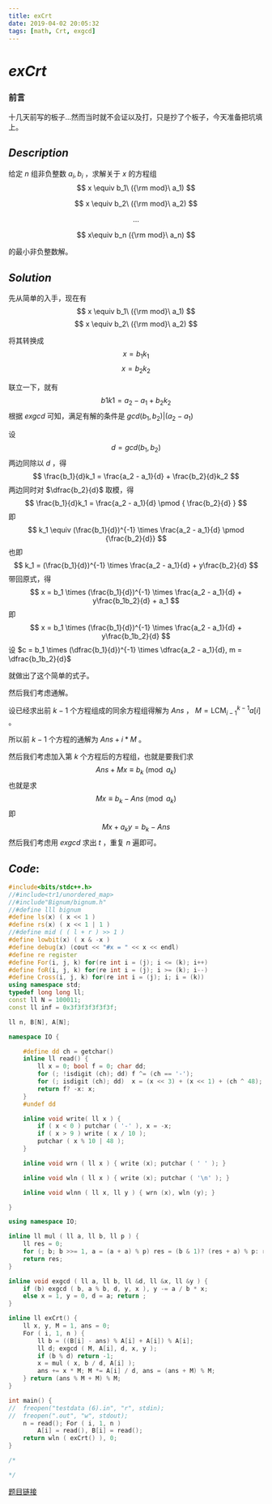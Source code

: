 ```yaml
---
title: exCrt
date: 2019-04-02 20:05:32
tags: [math, Crt, exgcd]
---
```


# $exCrt$



### 前言

十几天前写的板子...然而当时就不会证以及打，只是抄了个板子，今天准备把坑填上。



## $Description$

给定 $n$ 组非负整数 $a_i, b_i$ ，求解关于 $x$ 的方程组
$$
x \equiv b_1\ ({\rm mod}\ a_1)
$$

$$
x \equiv b_2\ ({\rm mod}\ a_2)
$$

$$
\ldots
$$

$$
x\equiv b_n ({\rm mod}\ a_n)
$$

的最小非负整数解。



## $Solution$

先从简单的入手，现在有
$$
x \equiv b_1\ ({\rm mod}\ a_1)
$$
$$
x \equiv b_2\ ({\rm mod}\ a_2)
$$

将其转换成
$$
x = b_1k_1
$$
$$
x = b_2k_2
$$

联立一下，就有
$$
b1k1 = a_2 - a_1 + b_2k_2
$$
根据 $exgcd$ 可知，满足有解的条件是 $gcd (b_1, b_2) | (a_2 - a_1)$

设
$$
d = gcd(b_1, b_2)
$$
两边同除以 $d$ ，得
$$
\frac{b_1}{d}k_1 = \frac{a_2 - a_1}{d} + \frac{b_2}{d}k_2
$$
两边同时对 $\dfrac{b_2}{d}$ 取模，得
$$
\frac{b_1}{d}k_1 = \frac{a_2 - a_1}{d} \pmod { \frac{b_2}{d} }
$$
即
$$
k_1 \equiv (\frac{b_1}{d})^{-1} \times \frac{a_2 - a_1}{d} \pmod {\frac{b_2}{d}}
$$
也即
$$
k_1 = (\frac{b_1}{d})^{-1} \times \frac{a_2 - a_1}{d} + y\frac{b_2}{d}
$$
带回原式，得
$$
x = b_1 \times (\frac{b_1}{d})^{-1} \times \frac{a_2 - a_1}{d} + y\frac{b_1b_2}{d} + a_1
$$
即
$$
x = b_1 \times (\frac{b_1}{d})^{-1} \times \frac{a_2 - a_1}{d} + y\frac{b_1b_2}{d}
$$
设 $c = b_1 \times (\dfrac{b_1}{d})^{-1} \times \dfrac{a_2 - a_1}{d}, m = \dfrac{b_1b_2}{d}$

就做出了这个简单的式子。

然后我们考虑通解。

设已经求出前 $k - 1$ 个方程组成的同余方程组得解为 $Ans$ ， $M = \operatorname{LCM}_{i - 1}^{k - 1}a[i]$ 。

所以前 $k - 1$ 个方程的通解为 $Ans + i * M$ 。

然后我们考虑加入第 $k$ 个方程后的方程组，也就是要我们求
$$
Ans + Mx \equiv b_k \pmod {a_k}
$$
也就是求
$$
Mx \equiv b_k - Ans \pmod {a_k}
$$
即
$$
Mx + a_ky = b_k - Ans
$$
然后我们考虑用 $exgcd$ 求出 $t$ ，重复 $n$ 遍即可。



## $Code:$

```cpp
#include<bits/stdc++.h>
//#include<tr1/unordered_map>
//#include"Bignum/bignum.h"
//#define lll bignum
#define ls(x) ( x << 1 )
#define rs(x) ( x << 1 | 1 )
//#define mid ( ( l + r ) >> 1 )
#define lowbit(x) ( x & -x )
#define debug(x) (cout << "#x = " << x << endl)
#define re register
#define For(i, j, k) for(re int i = (j); i <= (k); i++)
#define foR(i, j, k) for(re int i = (j); i >= (k); i--)
#define Cross(i, j, k) for(re int i = (j); i; i = (k))
using namespace std;
typedef long long ll;
const ll N = 100011;
const ll inf = 0x3f3f3f3f3f3f;

ll n, B[N], A[N];

namespace IO {

    #define dd ch = getchar()
    inline ll read() {
        ll x = 0; bool f = 0; char dd;
        for (; !isdigit (ch); dd) f ^= (ch == '-');
        for (; isdigit (ch); dd)  x = (x << 3) + (x << 1) + (ch ^ 48);
        return f? -x: x;
    }
    #undef dd

    inline void write( ll x ) {
        if ( x < 0 ) putchar ( '-' ), x = -x;
        if ( x > 9 ) write ( x / 10 );
        putchar ( x % 10 | 48 );
    }

    inline void wrn ( ll x ) { write (x); putchar ( ' ' ); }

    inline void wln ( ll x ) { write (x); putchar ( '\n' ); }

    inline void wlnn ( ll x, ll y ) { wrn (x), wln (y); }

}

using namespace IO;

inline ll mul ( ll a, ll b, ll p ) {
    ll res = 0;
    for (; b; b >>= 1, a = (a + a) % p) res = (b & 1)? (res + a) % p: res;
    return res;
}

inline void exgcd ( ll a, ll b, ll &d, ll &x, ll &y ) {
    if (b) exgcd ( b, a % b, d, y, x ), y -= a / b * x;
    else x = 1, y = 0, d = a; return ;
}

inline ll exCrt() {
    ll x, y, M = 1, ans = 0;
    For ( i, 1, n ) {
        ll b = ((B[i] - ans) % A[i] + A[i]) % A[i];
        ll d; exgcd ( M, A[i], d, x, y );
        if (b % d) return -1;
        x = mul ( x, b / d, A[i] );
        ans += x * M; M *= A[i] / d, ans = (ans + M) % M;
    } return (ans % M + M) % M;
}

int main() {
//  freopen("testdata (6).in", "r", stdin);
//  freopen(".out", "w", stdout);
    n = read(); For ( i, 1, n ) 
        A[i] = read(), B[i] = read();
    return wln ( exCrt() ), 0;
}

/*

*/

```

[题目链接](<https://www.luogu.org/problemnew/show/P4777>)